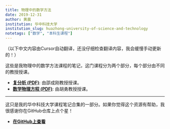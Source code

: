 ```yaml
---
title: 物理中的数学方法
date: 2019-12-31
author: 黄晨
institution: 华中科技大学
institution_slug: huazhong-university-of-science-and-technology
notetags: ["数学", "本科生课程"]
---
```


（以下中文内容由Cursor自动翻译，还没仔细检查翻译内容，我会缓慢手动更新的！）

这些是我物理中的数学方法课程的笔记，这门课程分为两个部分，每个部分由不同的教授授课。

- [**复分析 (PDF)**](/notes/mathematical-methods-in-physics/pdf/review-complex-analysis.pdf): 由邵成刚教授授课。
- [**数学物理方程 (PDF)**](/notes/mathematical-methods-in-physics/pdf/equations-of-mathematical-physics.pdf): 由胡勇教授授课。

---

这只是我的华中科技大学课程笔记合集的一部分。如果你觉得这个资源有帮助，我很感谢你在GitHub仓库上点个星！

- [**在GitHub上查看**](https://github.com/chenx820/HUST-course-notes)
